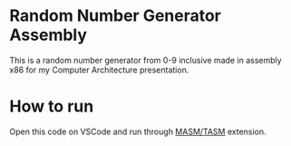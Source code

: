 # Random Number Generator Assembly
This is a random number generator from 0-9 inclusive made in assembly x86 for my Computer Architecture presentation.

# How to run
Open this code on VSCode and run through [MASM/TASM](https://marketplace.visualstudio.com/items?itemName=xsro.masm-tasm) extension.
